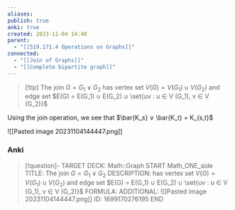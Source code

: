 ```yaml
---
aliases: 
publish: true
anki: true
created: 2023-11-04 14:40
parent:
  - "[[519.171.4 Operations on Graphs]]"
connected:
  - "[[Join of Graphs]]"
  - "[[Complete bipartite graph]]"
---
```


> [!tip] The join $G = G_1 ∨ G_2$ 
has 
vertex set $V(G) = V(G_1) ∪ V(G_2)$ and 
edge set $E(G) = E(G_1) ∪ E(G_2) ∪ \set{uv : u ∈ V (G_1), v ∈ V (G_2)}$

Using the join operation, we see that $\bar{K_s} ∨ \bar{K_t} = K_{s,t}$

![[Pasted image 20231104144447.png]]

### Anki
> [!question]-
TARGET DECK: Math::Graph
START
Math_ONE_side
TITLE: The join $G = G_1 ∨ G_2$ 
DESCRIPTION: has 
vertex set $V(G) = V(G_1) ∪ V(G_2)$ and 
edge set $E(G) = E(G_1) ∪ E(G_2) ∪ \set{uv : u ∈ V (G_1), v ∈ V (G_2)}$
FORMULA: 
ADDITIONAL: ![[Pasted image 20231104144447.png]]
ID: 1699170276195
END








